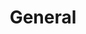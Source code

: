 ---
title: General
position: 1
faqs:
  - question: What stage is Project Ghost in?
    answer: As of the start of 2025, Project Ghost is in Pre-Production.
  - question: When will Project Ghost be released?
    answer: Too soon to say.
  - question: How can I playtest Project Ghost?
    answer: There is currently no way to apply to test. However, they have said before to keep an eye on social media for when they do decide to start testing.
  - question: What will Project Ghost's monetization be?
    answer: Currently they have talked about a Buy-to-Play (B2P) model. You would buy the game upfront and gain full access without the need for a recurring subscription. They have also mentioned cosmetics and buying expansions later down the line but this is still currently being decided.
  - question: What platforms will Project Ghost be on?
    answer: PC is confirmed but in the podcast episode <a href="https://youtu.be/2zEhgJJnmZo?si=AmX7enZ-kKdq9pWM&t=2477" target="_blank">Word on the Street 14 - Big Progress Episode!</a> they talked about having it on consoles eventually and its just a matter of when.
  - question: Will there be controller support?
    answer: Yes.
  - question: How can I keep up with the game?
    answer: You can follow their socials:<br> <a href="https://bsky.app/profile/fpcstudio.bsky.social" target="_blank">Bluesky</a><br><a href="https://www.youtube.com/@FantasticPixelCastle" target="_blank">YouTube</a><br><a href="https://www.linkedin.com/company/fantastic-pixel-castle/" target="_blank">LinkedIn</a><br><a href="https://x.com/FPCStudio" target="_blank">X</a><br><br> There is also an <a href="https://discord.gg/BmUqqm45h2" target="_blank">Unofficial Discord Community</a> where you can hang out and chat.<br><br> Their podcast:<a href="https://www.youtube.com/watch?v=Srvis5NigZ0&list=PLBs3DklCxIXyoIqNcm5IJ1_x5qUA_3a_x" target="_blank">Word on the Street</a><br> Their blog:<a href="https://fantasticpixelcastle.com/new-detail/?id=697" target="_blank">Ghost Stories</a>
            
---